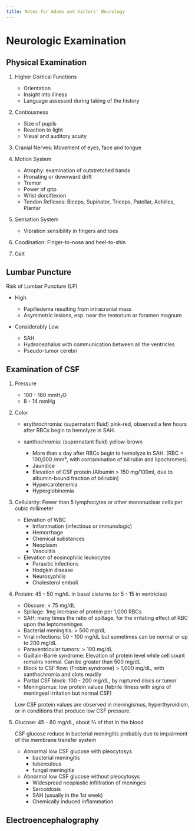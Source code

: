 ```yaml
---
title: Notes for Adams and Victors' Neurology
---
```


# Neurologic Examination
## Physical Examination
1. Higher Cortical Functions
    - Orientation
    - Insight into illness
    - Language assessed during taking of the history

1. Contiousness
    - Size of pupils
    - Reaction to light
    - Visual and auditory acuity

1. Cranial Nerves: Movement of eyes, face and tongue

1. Motion System
    - Atrophy: examination of outstretched hands
    - Pronating or downward drift
    - Tremor
    - Power of grip
    - Wrist dorsiflexion
    - Tendon Reflexes: Biceps, Supinator, Triceps, Patellar, Achilles, Plantar

1. Sensation System
    - Vibration sensibility in fingers and toes

1. Coodination: Finger-to-nose and heel-to-shin

1. Gait

## Lumbar Puncture

Risk of Lumbar Puncture (LP)

- High
    - Papilledema resulting from intracranial mass
    - Asymmetric lesions, esp. near the tentorium or foramen magnum

- Considerably Low
    - SAH
    - Hydrocephalus with communication between all the ventricles
    - Pseudo-tumor cerebri

## Examination of CSF
1. Pressure
    - 100 - 180 mmH₂O
    - 8 - 14 mmHg

1. Color

    - erythrochromia: (supernatant fluid) pink-red, observed a few hours after RBCs begin to hemolyze in SAH.

    - xanthochromia: (supernatant fluid) yellow-brown
        - More than a day after RBCs begin to hemolyze in SAH. (RBC > 100,000 /mm³, with contamination of bilirubin and lipochromes).
        - Jaundice
        - Elevation of CSF protein (Albumin > 150 mg/100ml, due to albumin-bound fraction of bilirubin)
        - Hypercarotenemia
        - Hyperglobinemia

1. Cellularity: Fewer than 5 lymphocytes or other mononuclear cells per cubic millimeter
    - Elevation of WBC
        - Inflammation (infectious or immunologic)
        - Hemorrhage
        - Chemical substances
        - Neoplasm
        - Vasculitis
    - Elevation of eosinophilic leukocytes
        - Parasitic infections
        - Hodgkin disease
        - Neurosyphilis
        - Cholesterol emboli

1. Protein: 45 - 50 mg/dL in basal cisterns (or 5 - 15 in ventricles)
    - Obscure: &lt; 75 mg/dL
    - Spillage: 1mg increase of protein per 1,000 RBCs
    - SAH: many times the ratio of spillage, for the irritating effect of RBC upon the leptomeninges
    - Bacterial meningitis: > 500 mg/dL
    - Viral infections: 50 - 100 mg/dL but sometimes can be normal or up to 200 mg/dL
    - Paraventricular tumors: > 100 mg/dL
    - Guillain-Barré syndrome: Elevation of protein level while cell count remains normal. Can be greater than 500 mg/dL
    - Block to CSF flow: (Frobin syndrome) > 1,000 mg/dL, with xanthochromia and clots readily
    - Partial CSF block: 100 - 200 mg/dL, by ruptured discs or tumor
    - Meningismus: low protein values (febrile illness with signs of meningeal irritation but normal CSF)

    Low CSF protein values are observed in meningismus, hyperthyroidism, or in conditions that produce low CSF pressure.

1. Glucose: 45 - 80 mg/dL, about ⅔ of that in the blood

   CSF glucose reduce in bacterial meningitis probably due to impairment of the membrane transfer system

    - Abnormal low CSF glucose with pleocytosys
        - bacterial meningitis
        - tuberculous
        - fungal meningitis
    - Abnormal low CSF glucose without pleocytosys
        - Widespread neoplastic infiltration of meninges
        - Sarcoidosis
        - SAH (usually in the 1st week)
        - Chemically induced inflammation

## Electroencephalography

